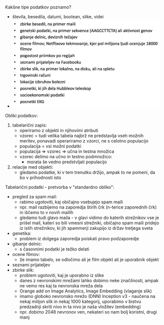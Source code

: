 Kakšne tipe podatkov poznamo?
- števila, besedila, datumi, boolean, slike, videi
- ![500](../../Images3/Pasted%20image%2020250227112612.png)

Obliki podatkov:
1. tabelarični zapis:
	- operiramo z objekti in njihovimi atributi
	- vzorec = tudi velika tabela najbrž ne predstavlja vseh možnih meritev, ponavadi operariramo z vzorci, ne s celotno populacijo
	- populacija = vsi možni podatki
	- populacija => vzorec => učna in testna množica
	- vzorec delimo na učno in testno podmnožico:
		- morata še vedno predstvljati populacijo
2. relacije med objekti:
	- gledamo podatke, ki v tem trenutku držijo, ampak to ne pomeni, da bo v prihodnosti isto

Tabelarični podatki - pretvorba v "standardno obliko":
- pregled za spam mail:
	- rabimo ugotoviti, kaj običajno vsebujejo spam maili
	- npr. mail razbijemo na zaporedja štirih črk (n-terice zaporednih črk) in iščemo to v novih mailih
	- gledamo tudi glavo maila - v glavi vidimo do katerih strežnikov vse je prišel mail, kateri so bili vmesni strežniki, običajno spam maili pridejo iz istih strežnikov, ki jih spammerji zakupijo iz držav tretjega sveta
- genetika:
	- problem iz dolgega zaporedja poiskati pravo podzaporedje
- gibanje delnic:
	- s časovnimi podatki je težko delati
- ocene filmov:
	- že imamo tabelo, se odločimo ali je film objekt ali je uporabnik objekt
- seznami prijateljev
- zbirke slik:
	- problem ugotoviti, kaj je uporabno iz slike
	- danes z nevronskimi mrežami lahko dobimo neke značilnosti, ampak ne vemo res kaj ta nevronska mreža dela
	- Orange add on Image Analytics, Image Embedding (vlaganje slik)
	- imamo globoko nevronsko mrežo (DNN) Inception v3 - naučena na nekaj milijon slik in nekaj 1000 kategorij, uporabimo v bistvu predzadnji skriti nivo in ta nivo je naša vložitev (embedding)
	- npr. dobimo 2048 nevronov ven, nekateri so nam bolj koristni, drugi manj
